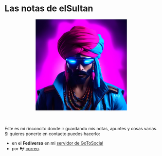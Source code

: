# Las notas de elSultan

<div style="text-align: center;">
<img width="300" src="images/elSultan.mini.jpg" alt="elSultan">
</div>

<br>
<br>

Este es mi rinconcito donde ir guardando mis notas, apuntes y cosas varias.
Si quieres ponerte en contacto puedes hacerlo:
- en el **Fediverso** en mi [servidor de GoToSocial](https://gotosocial.almacenero.uk/@artbol)
- por :mailbox_with_no_mail: [correo](mailto:elsultan@posteo.net).
